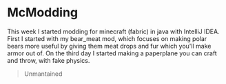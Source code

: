 # McModding
This week I started modding for minecraft (fabric) in java with IntelliJ IDEA. 
First I started with my bear_meat mod, which focuses on making polar bears more useful by giving them meat drops and fur which you'll make armor out of.
On the third day I started making a paperplane you can craft and throw, with fake physics.

> Unmantained
